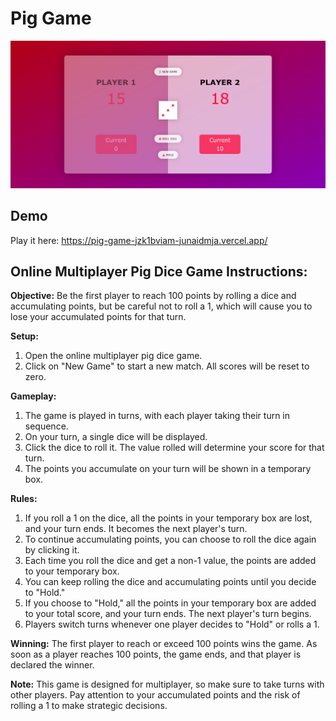 # Pig Game 

[![Pig Game](https://raw.githubusercontent.com/MaizNadeem/Pig-Game/main/Cover.png)](https://maiznadeem.github.io/Pig-Game/)

## Demo

Play it here: https://pig-game-jzk1bviam-junaidmja.vercel.app/

## Online Multiplayer Pig Dice Game Instructions:

**Objective:**
Be the first player to reach 100 points by rolling a dice and accumulating points, but be careful not to roll a 1, which will cause you to lose your accumulated points for that turn.

**Setup:**
1. Open the online multiplayer pig dice game.
2. Click on "New Game" to start a new match. All scores will be reset to zero.

**Gameplay:**
1. The game is played in turns, with each player taking their turn in sequence.
2. On your turn, a single dice will be displayed.
3. Click the dice to roll it. The value rolled will determine your score for that turn.
4. The points you accumulate on your turn will be shown in a temporary box.

**Rules:**
1. If you roll a 1 on the dice, all the points in your temporary box are lost, and your turn ends. It becomes the next player's turn.
2. To continue accumulating points, you can choose to roll the dice again by clicking it.
3. Each time you roll the dice and get a non-1 value, the points are added to your temporary box.
4. You can keep rolling the dice and accumulating points until you decide to "Hold."
5. If you choose to "Hold," all the points in your temporary box are added to your total score, and your turn ends. The next player's turn begins.
6. Players switch turns whenever one player decides to "Hold" or rolls a 1.

**Winning:**
The first player to reach or exceed 100 points wins the game. As soon as a player reaches 100 points, the game ends, and that player is declared the winner.

**Note:**
This game is designed for multiplayer, so make sure to take turns with other players. Pay attention to your accumulated points and the risk of rolling a 1 to make strategic decisions.

